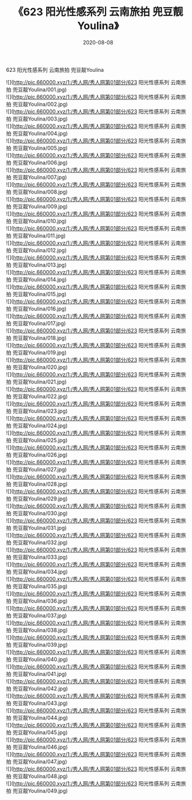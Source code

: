 ﻿---
layout: post
title:  《623 阳光性感系列 云南旅拍 兜豆靓Youlina》
date:   2020-08-08
img: http://pic.660000.xyz/1:/秀人网/秀人网第01部分/623 阳光性感系列 云南旅拍 兜豆靓Youlina/000.jpg
categories: [美女, 清纯, 唯美]
---

623 阳光性感系列 云南旅拍 兜豆靓Youlina

  ![](http://pic.660000.xyz/1:/秀人网/秀人网第01部分/623 阳光性感系列 云南旅拍 兜豆靓Youlina/001.jpg) <br> ![](http://pic.660000.xyz/1:/秀人网/秀人网第01部分/623 阳光性感系列 云南旅拍 兜豆靓Youlina/002.jpg) <br> ![](http://pic.660000.xyz/1:/秀人网/秀人网第01部分/623 阳光性感系列 云南旅拍 兜豆靓Youlina/003.jpg) <br> ![](http://pic.660000.xyz/1:/秀人网/秀人网第01部分/623 阳光性感系列 云南旅拍 兜豆靓Youlina/004.jpg) <br> ![](http://pic.660000.xyz/1:/秀人网/秀人网第01部分/623 阳光性感系列 云南旅拍 兜豆靓Youlina/005.jpg) <br> ![](http://pic.660000.xyz/1:/秀人网/秀人网第01部分/623 阳光性感系列 云南旅拍 兜豆靓Youlina/006.jpg) <br> ![](http://pic.660000.xyz/1:/秀人网/秀人网第01部分/623 阳光性感系列 云南旅拍 兜豆靓Youlina/007.jpg) <br> ![](http://pic.660000.xyz/1:/秀人网/秀人网第01部分/623 阳光性感系列 云南旅拍 兜豆靓Youlina/008.jpg) <br> ![](http://pic.660000.xyz/1:/秀人网/秀人网第01部分/623 阳光性感系列 云南旅拍 兜豆靓Youlina/009.jpg) <br> ![](http://pic.660000.xyz/1:/秀人网/秀人网第01部分/623 阳光性感系列 云南旅拍 兜豆靓Youlina/010.jpg) <br> ![](http://pic.660000.xyz/1:/秀人网/秀人网第01部分/623 阳光性感系列 云南旅拍 兜豆靓Youlina/011.jpg) <br> ![](http://pic.660000.xyz/1:/秀人网/秀人网第01部分/623 阳光性感系列 云南旅拍 兜豆靓Youlina/012.jpg) <br> ![](http://pic.660000.xyz/1:/秀人网/秀人网第01部分/623 阳光性感系列 云南旅拍 兜豆靓Youlina/013.jpg) <br> ![](http://pic.660000.xyz/1:/秀人网/秀人网第01部分/623 阳光性感系列 云南旅拍 兜豆靓Youlina/014.jpg) <br> ![](http://pic.660000.xyz/1:/秀人网/秀人网第01部分/623 阳光性感系列 云南旅拍 兜豆靓Youlina/015.jpg) <br> ![](http://pic.660000.xyz/1:/秀人网/秀人网第01部分/623 阳光性感系列 云南旅拍 兜豆靓Youlina/016.jpg) <br> ![](http://pic.660000.xyz/1:/秀人网/秀人网第01部分/623 阳光性感系列 云南旅拍 兜豆靓Youlina/017.jpg) <br> ![](http://pic.660000.xyz/1:/秀人网/秀人网第01部分/623 阳光性感系列 云南旅拍 兜豆靓Youlina/018.jpg) <br> ![](http://pic.660000.xyz/1:/秀人网/秀人网第01部分/623 阳光性感系列 云南旅拍 兜豆靓Youlina/019.jpg) <br> ![](http://pic.660000.xyz/1:/秀人网/秀人网第01部分/623 阳光性感系列 云南旅拍 兜豆靓Youlina/020.jpg) <br> ![](http://pic.660000.xyz/1:/秀人网/秀人网第01部分/623 阳光性感系列 云南旅拍 兜豆靓Youlina/021.jpg) <br> ![](http://pic.660000.xyz/1:/秀人网/秀人网第01部分/623 阳光性感系列 云南旅拍 兜豆靓Youlina/022.jpg) <br> ![](http://pic.660000.xyz/1:/秀人网/秀人网第01部分/623 阳光性感系列 云南旅拍 兜豆靓Youlina/023.jpg) <br> ![](http://pic.660000.xyz/1:/秀人网/秀人网第01部分/623 阳光性感系列 云南旅拍 兜豆靓Youlina/024.jpg) <br> ![](http://pic.660000.xyz/1:/秀人网/秀人网第01部分/623 阳光性感系列 云南旅拍 兜豆靓Youlina/025.jpg) <br> ![](http://pic.660000.xyz/1:/秀人网/秀人网第01部分/623 阳光性感系列 云南旅拍 兜豆靓Youlina/026.jpg) <br> ![](http://pic.660000.xyz/1:/秀人网/秀人网第01部分/623 阳光性感系列 云南旅拍 兜豆靓Youlina/027.jpg) <br> ![](http://pic.660000.xyz/1:/秀人网/秀人网第01部分/623 阳光性感系列 云南旅拍 兜豆靓Youlina/028.jpg) <br> ![](http://pic.660000.xyz/1:/秀人网/秀人网第01部分/623 阳光性感系列 云南旅拍 兜豆靓Youlina/029.jpg) <br> ![](http://pic.660000.xyz/1:/秀人网/秀人网第01部分/623 阳光性感系列 云南旅拍 兜豆靓Youlina/030.jpg) <br> ![](http://pic.660000.xyz/1:/秀人网/秀人网第01部分/623 阳光性感系列 云南旅拍 兜豆靓Youlina/031.jpg) <br> ![](http://pic.660000.xyz/1:/秀人网/秀人网第01部分/623 阳光性感系列 云南旅拍 兜豆靓Youlina/032.jpg) <br> ![](http://pic.660000.xyz/1:/秀人网/秀人网第01部分/623 阳光性感系列 云南旅拍 兜豆靓Youlina/033.jpg) <br> ![](http://pic.660000.xyz/1:/秀人网/秀人网第01部分/623 阳光性感系列 云南旅拍 兜豆靓Youlina/034.jpg) <br> ![](http://pic.660000.xyz/1:/秀人网/秀人网第01部分/623 阳光性感系列 云南旅拍 兜豆靓Youlina/035.jpg) <br> ![](http://pic.660000.xyz/1:/秀人网/秀人网第01部分/623 阳光性感系列 云南旅拍 兜豆靓Youlina/036.jpg) <br> ![](http://pic.660000.xyz/1:/秀人网/秀人网第01部分/623 阳光性感系列 云南旅拍 兜豆靓Youlina/037.jpg) <br> ![](http://pic.660000.xyz/1:/秀人网/秀人网第01部分/623 阳光性感系列 云南旅拍 兜豆靓Youlina/038.jpg) <br> ![](http://pic.660000.xyz/1:/秀人网/秀人网第01部分/623 阳光性感系列 云南旅拍 兜豆靓Youlina/039.jpg) <br> ![](http://pic.660000.xyz/1:/秀人网/秀人网第01部分/623 阳光性感系列 云南旅拍 兜豆靓Youlina/040.jpg) <br> ![](http://pic.660000.xyz/1:/秀人网/秀人网第01部分/623 阳光性感系列 云南旅拍 兜豆靓Youlina/041.jpg) <br> ![](http://pic.660000.xyz/1:/秀人网/秀人网第01部分/623 阳光性感系列 云南旅拍 兜豆靓Youlina/042.jpg) <br> ![](http://pic.660000.xyz/1:/秀人网/秀人网第01部分/623 阳光性感系列 云南旅拍 兜豆靓Youlina/043.jpg) <br> ![](http://pic.660000.xyz/1:/秀人网/秀人网第01部分/623 阳光性感系列 云南旅拍 兜豆靓Youlina/044.jpg) <br> ![](http://pic.660000.xyz/1:/秀人网/秀人网第01部分/623 阳光性感系列 云南旅拍 兜豆靓Youlina/045.jpg) <br> ![](http://pic.660000.xyz/1:/秀人网/秀人网第01部分/623 阳光性感系列 云南旅拍 兜豆靓Youlina/046.jpg) <br> ![](http://pic.660000.xyz/1:/秀人网/秀人网第01部分/623 阳光性感系列 云南旅拍 兜豆靓Youlina/047.jpg) <br> ![](http://pic.660000.xyz/1:/秀人网/秀人网第01部分/623 阳光性感系列 云南旅拍 兜豆靓Youlina/048.jpg) <br> ![](http://pic.660000.xyz/1:/秀人网/秀人网第01部分/623 阳光性感系列 云南旅拍 兜豆靓Youlina/049.jpg) <br>